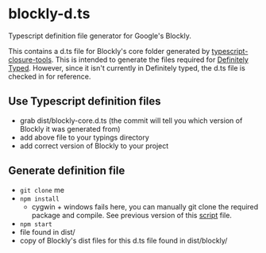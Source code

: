 # blockly-d.ts
Typescript definition file generator for Google's Blockly.

This contains a d.ts file for Blockly's core folder generated by  [typescript-closure-tools](https://github.com/fivetran/typescript-closure-tools). This is intended to generate the files required for [Definitely Typed](http://definitelytyped.org/). However, since it isn't currently in Definitely typed, the d.ts file is checked in for reference.

## Use Typescript definition files
* grab dist/blockly-core.d.ts (the commit will tell you which version of Blockly it was generated from)
* add above file to your typings directory
* add correct version of Blockly to your project

## Generate definition file
* `git clone` me
* `npm install`
    * cygwin + windows fails here, you can manually git clone the required package and compile. See previous version of this [script](npm-scripts/generate.sh) file.
* `npm start`
* file found in dist/
* copy of Blockly's dist files for this d.ts file found in dist/blockly/
